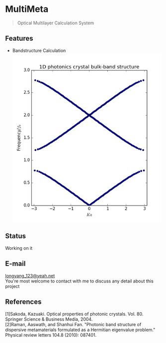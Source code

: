 # MultiMeta
> Optical Multilayer Calculation System

## Features
+ Bandstructure Calculation
![](./examples/bandstructure.jpeg)

## Status
Working on it

## E-mail
longyang_123@yeah.net  
You're most welcome to contact with me to discuss any detail about this project

## References
[1]Sakoda, Kazuaki. Optical properties of photonic crystals. Vol. 80. Springer Science & Business Media, 2004.  
[2]Raman, Aaswath, and Shanhui Fan. "Photonic band structure of dispersive metamaterials formulated as a Hermitian eigenvalue problem." Physical review letters 104.8 (2010): 087401.  